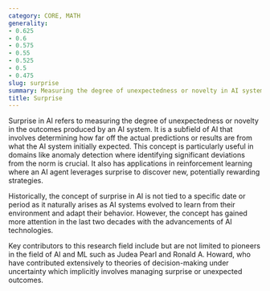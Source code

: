 ```yaml
---
category: CORE, MATH
generality:
- 0.625
- 0.6
- 0.575
- 0.55
- 0.525
- 0.5
- 0.475
slug: surprise
summary: Measuring the degree of unexpectedness or novelty in AI systems.
title: Surprise
---
```


Surprise in AI refers to measuring the degree of unexpectedness or novelty in the outcomes produced by an AI system. It is a subfield of AI that involves determining how far off the actual predictions or results are from what the AI system initially expected. This concept is particularly useful in domains like anomaly detection where identifying significant deviations from the norm is crucial. It also has applications in reinforcement learning where an AI agent leverages surprise to discover new, potentially rewarding strategies.

Historically, the concept of surprise in AI is not tied to a specific date or period as it naturally arises as AI systems evolved to learn from their environment and adapt their behavior. However, the concept has gained more attention in the last two decades with the advancements of AI technologies.

Key contributors to this research field include but are not limited to pioneers in the field of AI and ML such as Judea Pearl and Ronald A. Howard, who have contributed extensively to theories of decision-making under uncertainty which implicitly involves managing surprise or unexpected outcomes.
